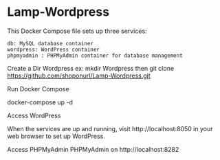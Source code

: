 # Lamp-Wordpress

This Docker Compose file sets up three services:

    db: MySQL database container
    wordpress: WordPress container
    phpmyadmin : PHPMyAdmin container for database management

Create a Dir Wordpress ex: mkdir Wordpress
then
git clone https://github.com/shoponurl/Lamp-Wordpress.git

Run Docker Compose

docker-compose up -d

Access WordPress

When the services are up and running, visit http://localhost:8050 in your web browser to set up WordPress.

Access PHPMyAdmin
PHPMyAdmin on http://localhost:8282
